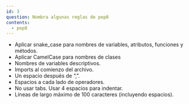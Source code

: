 ```yaml
---
id: 3
question: Nombra algunas reglas de pep8
contents:
  - pep8
---
```


- Aplicar snake_case para nombres de variables, atributos, funciones y métodos.
- Aplicar CamelCase para nombres de clases
- Nombres de variables descriptivos.
- Imports al comienzo del archivo.
- Un espacio después de “,”.
- Espacios a cada lado de operadores.
- No usar tabs. Usar 4 espacios para indentar.
- Líneas de largo máximo de 100 caracteres (incluyendo espacios).
